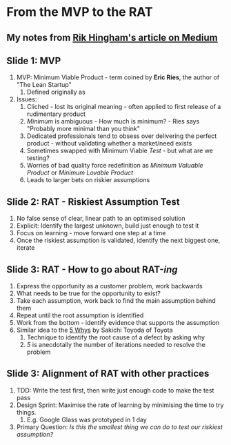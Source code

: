 # From the MVP to the RAT
## My notes from [Rik Hingham's article on Medium](https://hackernoon.com/the-mvp-is-dead-long-live-the-rat-233d5d16ab02)

## Slide 1: MVP
1. MVP: Minimum Viable Product - term coined by **Eric Ries**, the author of "The Lean Startup"
    1. Defined originally as 
1. Issues:
    1. Cliched - lost its original meaning - often applied to first release of a rudimentary product
    1. *Minimum* is ambiguous - How much is minimum? - Ries says "Probably more minimal than you think"
    1. Dedicated professionals tend to obsess over delivering the perfect product - without validating whether a market/need exists
    1. Sometimes swapped with Minimum Viable *Test* - but what are we testing?
    1. Worries of bad quality force redefinition as *Minimum Valuable Product* or *Minimum Lovable Product*
    1. Leads to larger bets on riskier assumptions

## Slide 2: RAT - Riskiest Assumption Test
1. No false sense of clear, linear path to an optimised solution
1. Explicit: Identify the largest unknown, build just enough to test it
1. Focus on learning - move forward one step at a time
1. Once the riskiest assumption is validated, identify the next biggest one, iterate

## Slide 3: RAT - How to go about RAT-*ing*
1. Express the opportunity as a customer problem, work backwards
1. What needs to be true for the opportunity to exist?
1. Take each assumption, work back to find the main assumption behind them
1. Repeat until the root assumption is identified
1. Work from the bottom - identify evidence that supports the assumption
1. Similar idea to the [5 Whys](https://en.wikipedia.org/wiki/5_Whys) by Sakichi Toyoda of Toyota
    1. Technique to identify the root cause of a defect by asking why
    1. *5* is anecdotally the number of iterations needed to resolve the problem

## Slide 3: Alignment of RAT with other practices
1. TDD: Write the test first, then write just enough code to make the test pass
1. Design Sprint: Maximise the rate of learning by minimising the time to try things.
    1. E.g. Google Glass was prototyped in 1 day
1. Primary Question: *Is this the smallest thing we can do to test our riskiest assumption?*